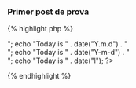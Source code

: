 ### Primer post de prova

{% highlight php %}
<?php
echo "Today is " . date("Y/m/d") . "<br>";
echo "Today is " . date("Y.m.d") . "<br>";
echo "Today is " . date("Y-m-d") . "<br>";
echo "Today is " . date("l");
?>
{% endhighlight %}
